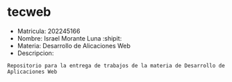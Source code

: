 # tecweb

* Matricula: 202245166
* Nombre: Israel Morante Luna :shipit:
* Materia: Desarrollo de Alicaciones Web
* Descripcion:

```
Repositorio para la entrega de trabajos de la materia de Desarrollo de Aplicaciones Web
```




